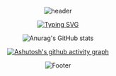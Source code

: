 <div align="center">

![header](https://capsule-render.vercel.app/api?type=waving&color=timeGradient&height=300&section=header&text=HI%20THERE!&fontAlignY=40&desc=I%20am%20YunfengXue&descSize=30&animation=fadeIn&fontSize=90)

[![Typing SVG](https://readme-typing-svg.demolab.com?font=Fira+Code&weight=500&size=25&duration=4000&pause=1000&color=000F87&center=true&vCenter=true&width=600&height=60&lines=Welcome+to+my+GitHub+profile+page%EF%BC%81;%E6%AC%A2%E8%BF%8E%E6%9D%A5%E5%88%B0%E6%88%91%E7%9A%84GitHub%E4%B8%BB%E9%A1%B5%EF%BC%81)](https://git.io/typing-svg)
  
![Anurag's GitHub stats](https://github-readme-stats.vercel.app/api?username=xueyunfeng123&show_icons=true&theme=radical)

[![Ashutosh's github activity graph](https://github-readme-activity-graph.vercel.app/graph?username=xueyunfeng123&theme=rogue)](https://github.com/ashutosh00710/github-readme-activity-graph)

![Footer](https://capsule-render.vercel.app/api?type=waving&color=timeGradient&height=300&section=footer&text=THE%20END&fontAlignY=65&desc=Keep%20studying&descSize=30&descAlignY=40&animation=fadeIn&fontSize=90)

</div>
